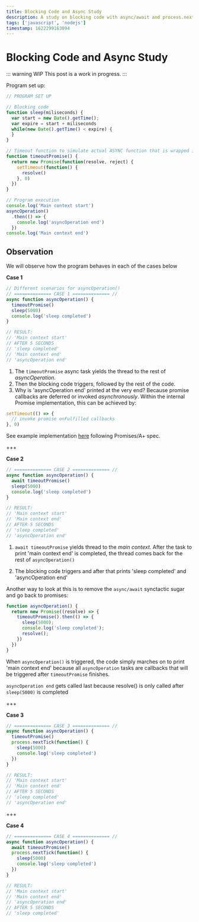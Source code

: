 ```yaml
---
title: Blocking Code and Async Study
description: A study on blocking code with async/await and process.nextTick
tags: ['javascript', 'nodejs']
timestamp: 1622299163094
---
```


# Blocking Code and Async Study
::: warning WIP
This post is a work in progress.
:::

Program set up:
```js
// PROGRAM SET UP

// Blocking code
function sleep(miliseconds) {
  var start = new Date().getTime();
  var expire = start + miliseconds
  while(new Date().getTime() < expire) {
  }
}

// Timeout function to simulate actual ASYNC function that is wrapped in promise
function timeoutPromise() {
  return new Promise(function(resolve, reject) {
    setTimeout(function() {
      resolve()
    }, 0)
  })
}

// Program execution
console.log('Main context start')
asyncOperation()
  .then(() => {
    console.log('asyncOperation end')
  })
console.log('Main context end')
```

## Observation
We will observe how the program behaves in each of the cases below

**Case 1**
```js
// Different scenarios for asyncOperation()
// ============== CASE 1 ============== //
async function asyncOperation() {
  timeoutPromise()
  sleep(5000)
  console.log('sleep completed')
}

// RESULT:
// 'Main context start'
// AFTER 5 SECONDS
// 'sleep completed'
// 'Main context end'
// 'asyncOperation end'
```
1. The `timeoutPromise` async task yields the thread to the rest of _asyncOperation_.
2. Then the blocking code triggers, followed by the rest of the code.
3. Why is 'asyncOperation end' printed at the very end? Because promise callbacks are deferred or invoked _asynchronously_. Within the internal Promise implementation, this can be achieved by:

```js
setTimeout(() => {
  // invoke promise onFulfilled callbacks
}, 0)
```

See example implementation [here](https://www.promisejs.org/implementing) following Promises/A+ spec.

+++

**Case 2**
```js
// ============== CASE 2 ============== //
async function asyncOperation() {
  await timeoutPromise()
  sleep(5000)
  console.log('sleep completed')
}

// RESULT:
// 'Main context start'
// 'Main context end'
// AFTER 5 SECONDS
// 'sleep completed'
// 'asyncOperation end'
```
1. `await timeoutPromise` yields thread to the _main context_. After the task to print 'main context end' is completed, the thread comes back for the rest of `asyncOperation()`

2. The blocking code triggers and after that prints 'sleep completed' and 'asyncOperation end'

Another way to look at this is to remove the `async/await` synctactic sugar and go back to promises:
```js
function asyncOperation() {
  return new Promise((resolve) => {
    timeoutPromise().then(() => {
      sleep(5000);
      console.log('sleep completed');
      resolve();
    })
  })
}
```

When `asyncOperation()` is triggered, the code simply marches on to print 'main context end' because all `asyncOperation` tasks are callbacks that will be triggered after `timeoutPromise` finishes.

`asyncOperation end` gets called last because resolve() is only called after `sleep(5000)` is completed

+++

**Case 3**
```js
// ============== CASE 3 ============== //
async function asyncOperation() {
  timeoutPromise()
  process.nextTick(function() {
    sleep(5000)
    console.log('sleep completed')
  })
}

// RESULT:
// 'Main context start'
// 'Main context end'
// AFTER 5 SECONDS
// 'sleep completed'
// 'asyncOperation end'
```

+++

**Case 4**
```js
// ============== CASE 4 ============== //
async function asyncOperation() {
  await timeoutPromise()
  process.nextTick(function() {
    sleep(5000)
    console.log('sleep completed')
  })
}

// RESULT:
// 'Main context start'
// 'Main context end'
// 'asyncOperation end'
// AFTER 5 SECONDS
// 'sleep completed'
```

<PostDate />
<PageTags />

